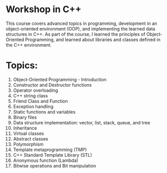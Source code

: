 # Workshop in C++

This course covers advanced topics in programming, development in an object-oriented environment (OOP), and implementing the learned data structures in C++. As part of the course, I learned the principles of Object-Oriented Programming, and learned about libraries and classes defined in the C++ environment.

# Topics:

1. Object-Oriented Programming - Introduction
2. Constructor and Destructor functions
3. Operator overloading
4. C++ string class
5. Friend Class and Function
6. Exception handling
7. Static functions and variables
8. Binary files
9. Data structure implementation: vector, list, stack, queue, and tree
10. Inheritance
11. Virtual classes
12. Abstract classes
13. Polymorphism
14. Template metaprogramming (TMP)
15. C++ Standard Template Library (STL)
16. Anonymous function (Lambda)
17. Bitwise operations and Bit manipulation
